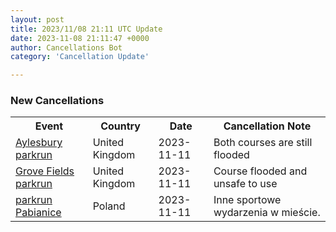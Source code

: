 ```yaml
---
layout: post
title: 2023/11/08 21:11 UTC Update
date: 2023-11-08 21:11:47 +0000
author: Cancellations Bot
category: 'Cancellation Update'

---
```


<h3>New Cancellations</h3>
<div class='hscrollable'>
<table style='width: 100%'>
    <tr>
        <th>Event</th>
        <th>Country</th>
        <th>Date</th>
        <th>Cancellation Note</th>
    </tr>
    <tr>
        <td><a href="https://www.parkrun.org.uk/aylesbury">Aylesbury parkrun</a></td>
        <td>United Kingdom</td>
        <td>2023-11-11</td>
        <td>Both courses are still flooded</td>
    </tr>
    <tr>
        <td><a href="https://www.parkrun.org.uk/grovefields">Grove Fields parkrun</a></td>
        <td>United Kingdom</td>
        <td>2023-11-11</td>
        <td>Course flooded and unsafe to use</td>
    </tr>
    <tr>
        <td><a href="https://www.parkrun.pl/pabianice">parkrun Pabianice</a></td>
        <td>Poland</td>
        <td>2023-11-11</td>
        <td>Inne sportowe wydarzenia w mieście.</td>
    </tr>
</table>
</div>
